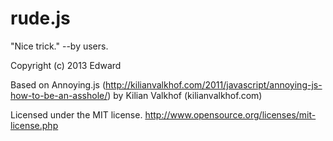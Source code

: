 rude.js
=======

"Nice trick." --by users.


Copyright (c) 2013 Edward

Based on
    Annoying.js (http://kilianvalkhof.com/2011/javascript/annoying-js-how-to-be-an-asshole/) by Kilian Valkhof (kilianvalkhof.com)

Licensed under the MIT license. http://www.opensource.org/licenses/mit-license.php
